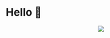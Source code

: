 # Hello 👋
<div style="text-align: center">
  <img src="https://github-readme-stats.vercel.app/api?username=4ly-a&show_icons=true&theme=tokyonight"/>
</div>
